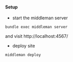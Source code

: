 
#### Setup 

- start the middleman server 
``` 
bundle exec middleman server

```
and visit http://localhost:4567/

- deploy site
```
middleman deploy
```
